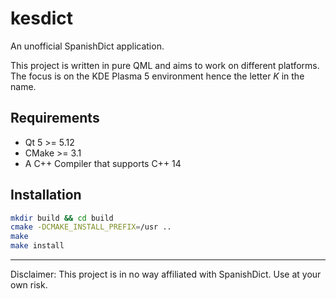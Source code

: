 # kesdict
An unofficial SpanishDict application.

This project is written in pure QML and aims to work on different platforms. The focus is on the KDE Plasma 5 environment hence the letter _K_ in the name.

## Requirements 
 - Qt 5 >= 5.12
 - CMake >= 3.1
 - A C++ Compiler that supports C++ 14

## Installation
```bash
mkdir build && cd build
cmake -DCMAKE_INSTALL_PREFIX=/usr ..
make
make install
```


---------------------------------------------------

Disclaimer: This project is in no way affiliated with SpanishDict. Use at your own risk.
